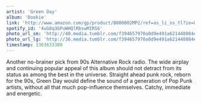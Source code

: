 ```yaml
---
artist: 'Green Day'
album: 'Dookie'
link: 'http://www.amazon.com/gp/product/B000002MP2/ref=as_li_ss_tl?ie=UTF8&amp;camp=1789&amp;creative=390957&amp;creativeASIN=B000002MP2&amp;linkCode=as2&amp;tag=besalbintheun-20'
spotify_id: '4uG8q3GPuWHQlRbswMIRS6'
photo_url_sm: 'http://40.media.tumblr.com/f394657970a0d9e491a621448084e2eb/tumblr_mjve27Mwsz1rsqbe7o1_100.jpg'
photo_url_lg: 'http://36.media.tumblr.com/f394657970a0d9e491a621448084e2eb/tumblr_mjve27Mwsz1rsqbe7o1_400.jpg'
timestamp: 1363633380
---
```

Another no-brainer pick from 90s Alternative Rock radio. The wide airplay and continuing popular appeal of this album should not detract from its status as among the best in the universe. Straight ahead punk rock, reborn for the 90s, Green Day would define the sound of a generation of Pop Punk artists, without all that much pop-influence themselves. Catchy, immediate and energetic.